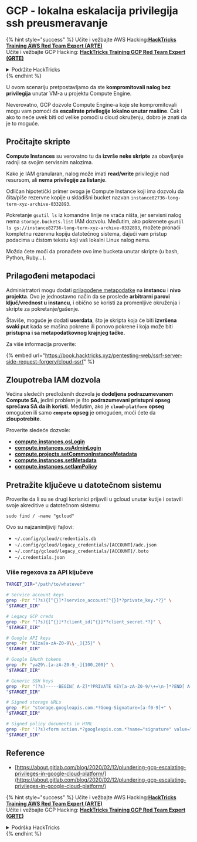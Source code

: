 # GCP - lokalna eskalacija privilegija ssh preusmeravanje

{% hint style="success" %}
Učite i vežbajte AWS Hacking:<img src="../../../.gitbook/assets/image (1) (1) (1).png" alt="" data-size="line">[**HackTricks Training AWS Red Team Expert (ARTE)**](https://training.hacktricks.xyz/courses/arte)<img src="../../../.gitbook/assets/image (1) (1) (1).png" alt="" data-size="line">\
Učite i vežbajte GCP Hacking: <img src="../../../.gitbook/assets/image (2).png" alt="" data-size="line">[**HackTricks Training GCP Red Team Expert (GRTE)**<img src="../../../.gitbook/assets/image (2).png" alt="" data-size="line">](https://training.hacktricks.xyz/courses/grte)

<details>

<summary>Podržite HackTricks</summary>

* Proverite [**planove pretplate**](https://github.com/sponsors/carlospolop)!
* **Pridružite se** 💬 [**Discord grupi**](https://discord.gg/hRep4RUj7f) ili [**telegram grupi**](https://t.me/peass) ili **pratite** nas na **Twitteru** 🐦 [**@hacktricks\_live**](https://twitter.com/hacktricks_live)**.**
* **Podelite hakerske trikove slanjem PR-ova na** [**HackTricks**](https://github.com/carlospolop/hacktricks) i [**HackTricks Cloud**](https://github.com/carlospolop/hacktricks-cloud) github repozitorijume.

</details>
{% endhint %}

U ovom scenariju pretpostavljamo da ste **kompromitovali nalog bez privilegija** unutar VM-a u projektu Compute Engine.

Neverovatno, GCP dozvole Compute Engine-a koje ste kompromitovali mogu vam pomoći da **escalirate privilegije lokalno unutar mašine**. Čak i ako to neće uvek biti od velike pomoći u cloud okruženju, dobro je znati da je to moguće.

## Pročitajte skripte <a href="#follow-the-scripts" id="follow-the-scripts"></a>

**Compute Instances** su verovatno tu da **izvrše neke skripte** za obavljanje radnji sa svojim servisnim nalozima.

Kako je IAM granularan, nalog može imati **read/write** privilegije nad resursom, ali **nema privilegije za listanje**.

Odličan hipotetički primer ovoga je Compute Instance koji ima dozvolu da čita/piše rezervne kopije u skladišni bucket nazvan `instance82736-long-term-xyz-archive-0332893`.

Pokretanje `gsutil ls` iz komandne linije ne vraća ništa, jer servisni nalog nema `storage.buckets.list` IAM dozvolu. Međutim, ako pokrenete `gsutil ls gs://instance82736-long-term-xyz-archive-0332893`, možete pronaći kompletnu rezervnu kopiju datotečnog sistema, dajući vam pristup podacima u čistom tekstu koji vaš lokalni Linux nalog nema.

Možda ćete moći da pronađete ovo ime bucketa unutar skripte (u bash, Python, Ruby...).

## Prilagođeni metapodaci

Administratori mogu dodati [prilagođene metapodatke](https://cloud.google.com/compute/docs/storing-retrieving-metadata#custom) na **instancu** i **nivo projekta**. Ovo je jednostavno način da se proslede **arbitrarni parovi ključ/vrednost u instancu**, i obično se koristi za promenljive okruženja i skripte za pokretanje/gašenje.

Štaviše, moguće je dodati **userdata**, što je skripta koja će biti **izvršena svaki put** kada se mašina pokrene ili ponovo pokrene i koja može biti **pristupna i sa metapodatkovnog krajnjeg tačke.**

Za više informacija proverite:

{% embed url="https://book.hacktricks.xyz/pentesting-web/ssrf-server-side-request-forgery/cloud-ssrf" %}

## **Zloupotreba IAM dozvola**

Većina sledećih predloženih dozvola je **dodeljena podrazumevanom Compute SA,** jedini problem je što **podrazumevani pristupni opseg sprečava SA da ih koristi**. Međutim, ako je **`cloud-platform`** **opseg** omogućen ili samo **`compute`** **opseg** je omogućen, moći ćete da **zloupotrebite**.

Proverite sledeće dozvole:

* [**compute.instances.osLogin**](gcp-compute-privesc/#compute.instances.oslogin)
* [**compute.instances.osAdminLogin**](gcp-compute-privesc/#compute.instances.osadminlogin)
* [**compute.projects.setCommonInstanceMetadata**](gcp-compute-privesc/#compute.projects.setcommoninstancemetadata)
* [**compute.instances.setMetadata**](gcp-compute-privesc/#compute.instances.setmetadata)
* [**compute.instances.setIamPolicy**](gcp-compute-privesc/#compute.instances.setiampolicy)

## Pretražite ključeve u datotečnom sistemu

Proverite da li su se drugi korisnici prijavili u gcloud unutar kutije i ostavili svoje akreditive u datotečnom sistemu:
```
sudo find / -name "gcloud"
```
Ovo su najzanimljiviji fajlovi:

* `~/.config/gcloud/credentials.db`
* `~/.config/gcloud/legacy_credentials/[ACCOUNT]/adc.json`
* `~/.config/gcloud/legacy_credentials/[ACCOUNT]/.boto`
* `~/.credentials.json`

### Više regexova za API ključeve
```bash
TARGET_DIR="/path/to/whatever"

# Service account keys
grep -Pzr "(?s){[^{}]*?service_account[^{}]*?private_key.*?}" \
"$TARGET_DIR"

# Legacy GCP creds
grep -Pzr "(?s){[^{}]*?client_id[^{}]*?client_secret.*?}" \
"$TARGET_DIR"

# Google API keys
grep -Pr "AIza[a-zA-Z0-9\\-_]{35}" \
"$TARGET_DIR"

# Google OAuth tokens
grep -Pr "ya29\.[a-zA-Z0-9_-]{100,200}" \
"$TARGET_DIR"

# Generic SSH keys
grep -Pzr "(?s)-----BEGIN[ A-Z]*?PRIVATE KEY[a-zA-Z0-9/\+=\n-]*?END[ A-Z]*?PRIVATE KEY-----" \
"$TARGET_DIR"

# Signed storage URLs
grep -Pir "storage.googleapis.com.*?Goog-Signature=[a-f0-9]+" \
"$TARGET_DIR"

# Signed policy documents in HTML
grep -Pzr '(?s)<form action.*?googleapis.com.*?name="signature" value=".*?">' \
"$TARGET_DIR"
```
## Reference

* [https://about.gitlab.com/blog/2020/02/12/plundering-gcp-escalating-privileges-in-google-cloud-platform/](https://about.gitlab.com/blog/2020/02/12/plundering-gcp-escalating-privileges-in-google-cloud-platform/)

{% hint style="success" %}
Učite i vežbajte AWS Hacking:<img src="../../../.gitbook/assets/image (1) (1) (1).png" alt="" data-size="line">[**HackTricks Training AWS Red Team Expert (ARTE)**](https://training.hacktricks.xyz/courses/arte)<img src="../../../.gitbook/assets/image (1) (1) (1).png" alt="" data-size="line">\
Učite i vežbajte GCP Hacking: <img src="../../../.gitbook/assets/image (2).png" alt="" data-size="line">[**HackTricks Training GCP Red Team Expert (GRTE)**<img src="../../../.gitbook/assets/image (2).png" alt="" data-size="line">](https://training.hacktricks.xyz/courses/grte)

<details>

<summary>Podrška HackTricks</summary>

* Proverite [**planove pretplate**](https://github.com/sponsors/carlospolop)!
* **Pridružite se** 💬 [**Discord grupi**](https://discord.gg/hRep4RUj7f) ili [**telegram grupi**](https://t.me/peass) ili **pratite** nas na **Twitteru** 🐦 [**@hacktricks\_live**](https://twitter.com/hacktricks_live)**.**
* **Podelite hakerske trikove slanjem PR-ova na** [**HackTricks**](https://github.com/carlospolop/hacktricks) i [**HackTricks Cloud**](https://github.com/carlospolop/hacktricks-cloud) github repozitorijume.

</details>
{% endhint %}
